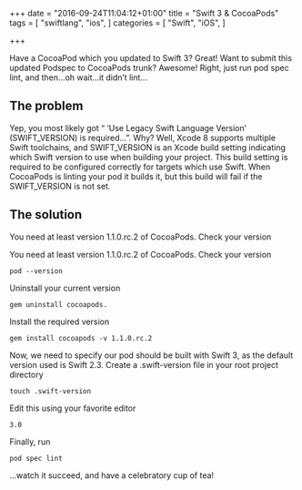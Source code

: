 +++
date = "2016-09-24T11:04:12+01:00"
title = "Swift 3 & CocoaPods"
tags = [
    "swiftlang",
    "ios",
]
categories = [
    "Swift",
    "iOS",
]

+++

Have a CocoaPod which you updated to Swift 3? Great! Want to submit this updated Podspec to CocoaPods trunk? Awesome! Right, just run pod spec lint, and then…oh wait…it didn’t lint…

## The problem

Yep, you most likely got “ ‘Use Legacy Swift Language Version’ (SWIFT_VERSION) is required…”. Why? Well, Xcode 8 supports multiple Swift toolchains, and SWIFT_VERSION is an Xcode build setting indicating which Swift version to use when building your project. This build setting is required to be configured correctly for targets which use Swift. When CocoaPods is linting your pod it builds it, but this build will fail if the SWIFT_VERSION is not set.

## The solution

You need at least version 1.1.0.rc.2 of CocoaPods. Check your version

You need at least version 1.1.0.rc.2 of CocoaPods. Check your version

```
pod --version
```

Uninstall your current version

```
gem uninstall cocoapods.
```

Install the required version

```
gem install cocoapods -v 1.1.0.rc.2
```

Now, we need to specify our pod should be built with Swift 3, as the default version used is Swift 2.3. Create a .swift-version file in your root project directory

```
touch .swift-version
```

Edit this using your favorite editor

```
3.0
```

Finally, run

```
pod spec lint
```

...watch it succeed, and have a celebratory cup of tea!
